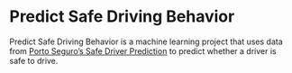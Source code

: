 # Predict Safe Driving Behavior

Predict Safe Driving Behavior is a machine learning project that uses data from [Porto Seguro’s Safe Driver Prediction](https://www.kaggle.com/c/porto-seguro-safe-driver-prediction) to predict whether a driver is safe to drive.